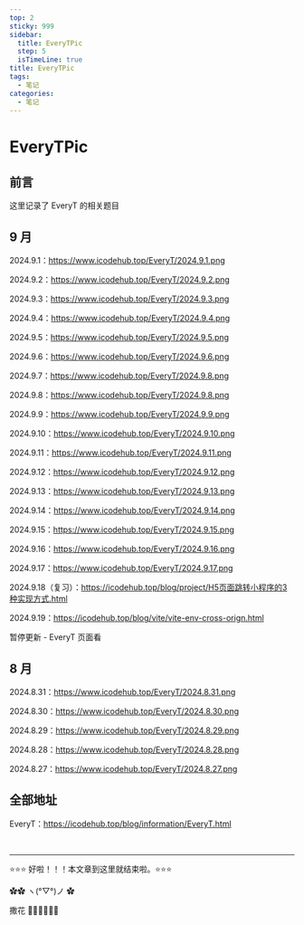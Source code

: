 ```yaml
---
top: 2
sticky: 999
sidebar:
  title: EveryTPic
  step: 5
  isTimeLine: true
title: EveryTPic
tags:
  - 笔记
categories:
  - 笔记
---
```


# EveryTPic

## 前言

这里记录了 EveryT 的相关题目

## 9 月

2024.9.1：https://www.icodehub.top/EveryT/2024.9.1.png

2024.9.2：https://www.icodehub.top/EveryT/2024.9.2.png

2024.9.3：https://www.icodehub.top/EveryT/2024.9.3.png

2024.9.4：https://www.icodehub.top/EveryT/2024.9.4.png

2024.9.5：https://www.icodehub.top/EveryT/2024.9.5.png

2024.9.6：https://www.icodehub.top/EveryT/2024.9.6.png

2024.9.7：https://www.icodehub.top/EveryT/2024.9.8.png

2024.9.8：https://www.icodehub.top/EveryT/2024.9.8.png

2024.9.9：https://www.icodehub.top/EveryT/2024.9.9.png

2024.9.10：https://www.icodehub.top/EveryT/2024.9.10.png

2024.9.11：https://www.icodehub.top/EveryT/2024.9.11.png

2024.9.12：https://www.icodehub.top/EveryT/2024.9.12.png

2024.9.13：https://www.icodehub.top/EveryT/2024.9.13.png

2024.9.14：https://www.icodehub.top/EveryT/2024.9.14.png

2024.9.15：https://www.icodehub.top/EveryT/2024.9.15.png

2024.9.16：https://www.icodehub.top/EveryT/2024.9.16.png

2024.9.17：https://www.icodehub.top/EveryT/2024.9.17.png

2024.9.18（复习）：https://icodehub.top/blog/project/H5页面跳转小程序的3种实现方式.html

2024.9.19：https://icodehub.top/blog/vite/vite-env-cross-orign.html

暂停更新 - EveryT 页面看

## 8 月

2024.8.31：https://www.icodehub.top/EveryT/2024.8.31.png

2024.8.30：https://www.icodehub.top/EveryT/2024.8.30.png

2024.8.29：https://www.icodehub.top/EveryT/2024.8.29.png

2024.8.28：https://www.icodehub.top/EveryT/2024.8.28.png

2024.8.27：https://www.icodehub.top/EveryT/2024.8.27.png

## 全部地址

EveryT：https://icodehub.top/blog/information/EveryT.html

<br/>
<hr />

⭐️⭐️⭐️ 好啦！！！本文章到这里就结束啦。⭐️⭐️⭐️

✿✿ ヽ(°▽°)ノ ✿

撒花 🌸🌸🌸🌸🌸🌸
